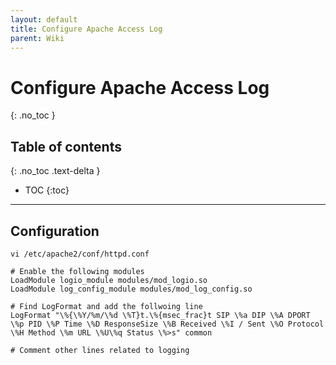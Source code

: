 ```yaml
---
layout: default
title: Configure Apache Access Log
parent: Wiki
---
```


# Configure Apache Access Log
{: .no_toc }

## Table of contents
{: .no_toc .text-delta }

- TOC
{:toc}

---

## Configuration

```
vi /etc/apache2/conf/httpd.conf
```

```
# Enable the following modules
LoadModule logio_module modules/mod_logio.so
LoadModule log_config_module modules/mod_log_config.so

# Find LogFormat and add the follwoing line
LogFormat "\%{\%Y/%m/\%d \%T}t.\%{msec_frac}t SIP \%a DIP \%A DPORT \%p PID \%P Time \%D ResponseSize \%B Received \%I / Sent \%O Protocol \%H Method \%m URL \%U\%q Status \%>s" common

# Comment other lines related to logging
```
